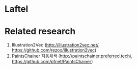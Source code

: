 # Laftel

# Related research

1. Illustration2Vec (http://illustration2vec.net/, https://github.com/rezoo/illustration2vec)
2. PaintsChainer 자동채색 (http://paintschainer.preferred.tech/, https://github.com/pfnet/PaintsChainer)
